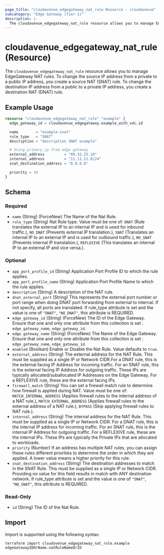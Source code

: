 ```yaml
---
page_title: "cloudavenue_edgegateway_nat_rule Resource - cloudavenue"
subcategory: "Edge Gateway (Tier-1)"
description: |-
  The cloudavenue_edgegateway_nat_rule resource allows you to manage EdgeGateway NAT rules. To change the source IP address from a private to a public IP address, you create a source NAT (SNAT) rule. To change the destination IP address from a public to a private IP address, you create a destination NAT (DNAT) rule.
---
```


# cloudavenue_edgegateway_nat_rule (Resource)

The `cloudavenue_edgegateway_nat_rule` resource allows you to manage EdgeGateway NAT rules. To change the source IP address from a private to a public IP address, you create a source NAT (SNAT) rule. To change the destination IP address from a public to a private IP address, you create a destination NAT (DNAT) rule.

## Example Usage

```terraform
resource "cloudavenue_edgegateway_nat_rule" "example" {
  edge_gateway_id = cloudavenue_edgegateway.example_with_vdc.id

  name        = "example-snat"
  rule_type   = "SNAT"
  description = "description SNAT example"

  # Using primary_ip from edge gateway
  external_address         = "89.32.25.10"
  internal_address         = "11.11.11.0/24"
  snat_destination_address = "8.8.8.8"

  priority = 10
}
```

<!-- schema generated by tfplugindocs -->
## Schema

### Required

- `name` (String) (ForceNew) The Name of the Nat Rule.
- `rule_type` (String) Nat Rule type. Value must be one of: `DNAT` (Rule translates the external IP to an internal IP and is used for inbound traffic.), `NO_DNAT` (Prevents external IP translation.), `SNAT` (Translates an internal IP to an external IP and is used for outbound traffic.), `NO_SNAT` (Prevents internal IP translation.), `REFLEXIVE` (This translates an internal IP to an external IP and vice versa.).

### Optional

- `app_port_profile_id` (String) Application Port Profile ID to which the rule applies.
- `app_port_profile_name` (String) Application Port Profile Name to which the rule applies.
- `description` (String) A description of the NAT rule.
- `dnat_external_port` (String) This represents the external port number or port range when doing DNAT port forwarding from external to internal. If not specify, all ports are translated. If rule_type attribute is set and the value is one of `"DNAT"`, `"NO_DNAT"`, this attribute is REQUIRED.
- `edge_gateway_id` (String) (ForceNew) The ID of the Edge Gateway. Ensure that one and only one attribute from this collection is set : `edge_gateway_name`, `edge_gateway_id`.
- `edge_gateway_name` (String) (ForceNew) The Name of the Edge Gateway. Ensure that one and only one attribute from this collection is set : `edge_gateway_name`, `edge_gateway_id`.
- `enabled` (Boolean) Enable or Disable the Nat Rule. Value defaults to `true`.
- `external_address` (String) The external address for the NAT Rule. This must be supplied as a single IP or Network CIDR.For a DNAT rule, this is the external facing IP Address for incoming traffic. For an SNAT rule, this is the external facing IP Address for outgoing traffic. These IPs are typically allocated/suballocated IP Addresses on the Edge Gateway. For a REFLEXIVE rule, these are the external facing IPs.
- `firewall_match` (String) You can set a firewall match rule to determine how firewall is applied during NAT. Value must be one of: `MATCH_INTERNAL_ADDRESS` (Applies firewall rules to the internal address of a NAT rule.), `MATCH_EXTERNAL_ADDRESS` (Applies firewall rules to the external address of a NAT rule.), `BYPASS` (Skip applying firewall rules to NAT rule.).
- `internal_address` (String) The internal address for the NAT Rule. This must be supplied as a single IP or Network CIDR. For a DNAT rule, this is the internal IP address for incoming traffic. For an SNAT rule, this is the internal IP Address for outgoing traffic. For a REFLEXIVE rule, these are the internal IPs. These IPs are typically the Private IPs that are allocated to workloads.
- `priority` (Number) If an address has multiple NAT rules, you can assign these rules different priorities to determine the order in which they are applied. A lower value means a higher priority for this rule.
- `snat_destination_address` (String) The destination addresses to match in the SNAT Rule. This must be supplied as a single IP or Network CIDR. Providing no value for this field results in match with ANY destination network. If rule_type attribute is set and the value is one of `"SNAT"`, `"NO_SNAT"`, this attribute is REQUIRED.

### Read-Only

- `id` (String) The ID of the Nat Rule.

## Import

Import is supported using the following syntax:
```shell
terraform import cloudavenue_edgegateway_nat_rule.example edgeGatewayIDOrName.natRuleNameOrID
```